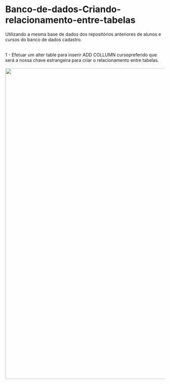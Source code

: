 # Banco-de-dados-Criando-relacionamento-entre-tabelas

Utilizando a mesma base de dados dos repositórios anteriores de alunos e cursos do banco de dados cadastro.

<br>
 1 - Efetuar um alter table para inserir  ADD COLLUMN cursopreferido que será a nossa chave estrangeira para criar o relacionamento entre tabelas.
</br>
<br>
<div>
<img src="https://user-images.githubusercontent.com/109769171/229977502-aee8402f-8ec9-4ec0-96ee-e653d7ccee41.png" width="980px" />
</div>
</br>
